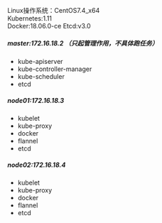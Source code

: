Linux操作系统：CentOS7.4_x64  
Kubernetes:1.11  
Docker:18.06.0-ce
Etcd:v3.0  

##### master:172.16.18.2 （只起管理作用，不具体跑任务）
* kube-apiserver
* kube-controller-manager
* kube-scheduler
* etcd

##### node01:172.16.18.3
* kubelet
* kube-proxy
* docker
* flannel
* etcd

##### node02:172.16.18.4
* kubelet
* kube-proxy
* docker
* flannel
* etcd
